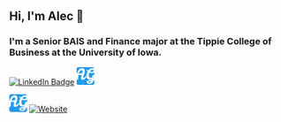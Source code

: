 ## Hi, I'm Alec 👋

### I'm a Senior BAIS and Finance major at the Tippie College of Business at the University of Iowa.

[![LinkedIn Badge](https://img.shields.io/badge/LinkedIn-Profile-blue?style=flat&logo=linkedin&logoColor=white&link=<https://www.linkedin.com/in/alec-goodman/>)](<https://www.linkedin.com/in/alec-goodman/>)
[![Website](https://github.com/aleccgoodman/portfolio-project/blob/d2acc17c7c26528d4fabd448108f8572f4cb37e9/favicon-32x32.png)](https://alecgoodmanwebsite.me)

[![Website](https://github.com/aleccgoodman/portfolio-project/blob/d2acc17c7c26528d4fabd448108f8572f4cb37e9/favicon-32x32.png)](https://alecgoodmanwebsite.me) [![Website](https://img.shields.io/badge/Website-My%20Website-blue?style=flat)](https://alecgoodmanwebsite.me)

